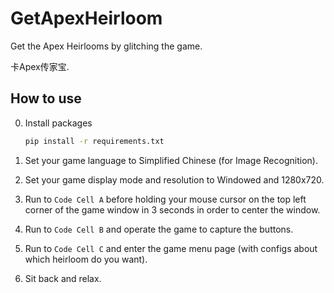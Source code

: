 # GetApexHeirloom

Get the Apex Heirlooms by glitching the game.  

卡Apex传家宝.

## How to use

0. Install packages

    ```bash
    pip install -r requirements.txt
    ```

1. Set your game language to Simplified Chinese (for Image Recognition).

2. Set your game display mode and resolution to Windowed and 1280x720.

3. Run to `Code Cell A` before holding your mouse cursor on the top left corner of the game window in 3 seconds in order to center the window.

4. Run to `Code Cell B` and operate the game to capture the buttons.

5. Run to `Code Cell C` and enter the game menu page (with configs about which heirloom do you want).

6. Sit back and relax.
